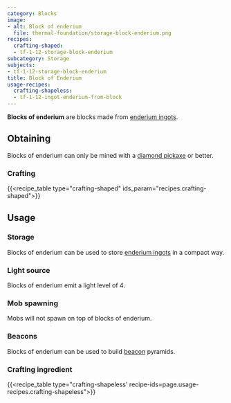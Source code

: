 ```yaml
---
category: Blocks
image:
- alt: Block of enderium
  file: thermal-foundation/storage-block-enderium.png
recipes:
  crafting-shaped:
  - tf-1-12-storage-block-enderium
subcategory: Storage
subjects:
- tf-1-12-storage-block-enderium
title: Block of Enderium
usage-recipes:
  crafting-shapeless:
  - tf-1-12-ingot-enderium-from-block
---
```


**Blocks of enderium** are blocks made from [enderium
ingots](../enderium-ingot/).


Obtaining
---------

Blocks of enderium can only be mined with a [diamond
pickaxe](https://minecraft.gamepedia.com/Pickaxe) or better.

### Crafting
{{<recipe_table type="crafting-shaped" ids_param="recipes.crafting-shaped">}}


Usage
-----

### Storage
Blocks of enderium can be used to store [enderium ingots](../enderium-ingot/)
in a compact way.

### Light source
Blocks of enderium emit a light level of 4.

### Mob spawning
Mobs will not spawn on top of blocks of enderium.

### Beacons
Blocks of enderium can be used to build
[beacon](https://minecraft.gamepedia.com/Beacon) pyramids.

### Crafting ingredient
{{<recipe_table type="crafting-shapeless' recipe-ids=page.usage-recipes.crafting-shapeless">}}

